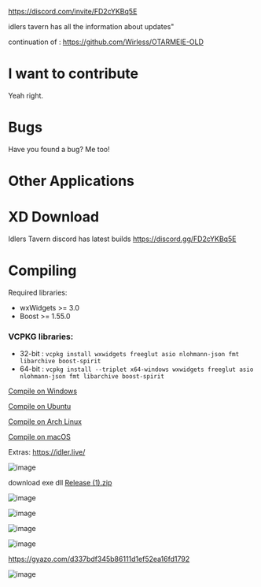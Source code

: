 https://discord.com/invite/FD2cYKBq5E

idlers tavern has all the information about updates"


continuation of : 
https://github.com/Wirless/OTARMEIE-OLD



I want to contribute
====================

Yeah right. 

Bugs
======

Have you found a bug? Me too!

Other Applications
==========
XD
Download
========

Idlers Tavern discord has latest builds
https://discord.gg/FD2cYKBq5E


Compiling
=========
Required libraries:
* wxWidgets >= 3.0
* Boost >= 1.55.0

### VCPKG libraries:
* 32-bit : `vcpkg install wxwidgets freeglut asio nlohmann-json fmt libarchive boost-spirit`
* 64-bit : `vcpkg install --triplet x64-windows wxwidgets freeglut asio nlohmann-json fmt libarchive boost-spirit`

[Compile on Windows](https://github.com/hjnilsson/rme/wiki/Compiling-on-Windows)

[Compile on Ubuntu](https://github.com/hjnilsson/rme/wiki/Compiling-on-Ubuntu)

[Compile on Arch Linux](https://github.com/hjnilsson/rme/wiki/Compiling-on-Arch-Linux)

[Compile on macOS](https://github.com/hjnilsson/rme/wiki/Compiling-on-macOS)

Extras:
https://idler.live/

![image](https://github.com/user-attachments/assets/aa00772e-8067-4b96-88b4-97dd0bbbb0f9)


download exe dll
[Release (1).zip](https://github.com/user-attachments/files/19621775/Release.1.zip)

![image](https://github.com/user-attachments/assets/395931d7-bb59-4206-b21b-1c841c9921f4)

![image](https://github.com/user-attachments/assets/50bea42b-7000-4e35-a8d7-f1fa38c2e4a8)

![image](https://github.com/user-attachments/assets/22168663-2c6a-4e07-a2ff-27744afa9d67)

![image](https://github.com/user-attachments/assets/a6566a93-b095-4db0-bc04-89400b683544)


https://gyazo.com/d337bdf345b86111d1ef52ea16fd1792

![image](https://github.com/user-attachments/assets/00186e9b-4051-4dcf-b664-bc039cf8abb4)



